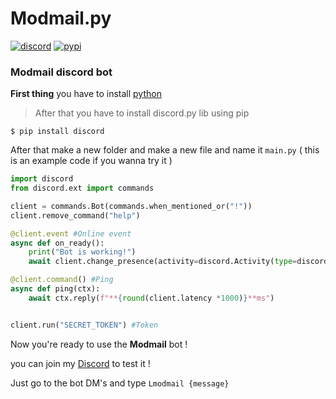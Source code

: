 # Modmail.py
[![discord](https://discord.com/api/guilds/832430286741700618/embed.png)](https://discord.gg/m7ZbuSP4y8)
[![pypi](https://img.shields.io/pypi/v/discord.py.svg)](https://pypi.org/project/discord.py/)
### Modmail discord bot 


**First thing** you have to install [python](https://www.python.org/downloads/) 

> After that you have to install discord.py lib using pip

``` 
$ pip install discord 
```
After that make a new folder and make a new file and name it ```main.py```
( this is an example code if you wanna try it )

```py
import discord
from discord.ext import commands

client = commands.Bot(commands.when_mentioned_or("!"))
client.remove_command("help")

@client.event #Online event
async def on_ready():
	print("Bot is working!")
	await client.change_presence(activity=discord.Activity(type=discord.ActivityType.watching, name="you"))

@client.command() #Ping
async def ping(ctx):
	await ctx.reply(f"**{round(client.latency *1000)}**ms")


client.run("SECRET_TOKEN") #Token
```

Now you're ready to use the **Modmail** bot !

you can join my [Discord](https://discord.gg/m7ZbuSP4y8) to test it !

Just go to the bot DM's and type ```Lmodmail {message}```
